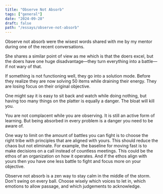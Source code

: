 ```yaml
---
title: "Observe Not Absorb"
tags: ["general"]
date: "2024-09-28"
draft: false
path: "/essays/observe-not-absorb"
---
```


Observe not absorb were the wisest words shared with me by my mentor during one of the recent conversations.

She shares a similar point of view as me which is that the doers excel, but the doers have one huge disadvantage—they turn everything into a battle—if not wary of that.

If something is not functioning well, they go into a solution mode. Before they realize they are now solving 50 items while draining their energy. They are losing focus on their original objective.

One might say it is easy to sit back and watch while doing nothing, but having too many things on the platter is equally a danger. The bloat will kill you. 

You are not complacent while you are observing. It is still an active form of learning. But being absorbed in every problem is a danger you need to be aware of.

One way to limit on the amount of battles you can fight is to choose the right tribe with principles that are aligned with yours. This should reduce the chaos but not eliminate. For example, the baseline for moving fast is to make decisions on a call instead of countless meetings. This could be the ethos of an organization on how it operates. And if the ethos align with yours then you have one less battle to fight and focus more on your objective.

Observe not absorb is a zen way to stay calm in the middle of the storm. Don't swing on every ball. Choose wisely which voices to let in, which emotions to allow passage, and which judgements to acknowledge.

